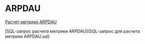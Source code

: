 # ARPDAU
[Расчет метрики ARPDAU](test_zimad_arpdau.ipynb)

[SQL-запрос расчета метрики ARPDAU](SQL-запрос для расчета метрики ARPDAU.sql)
